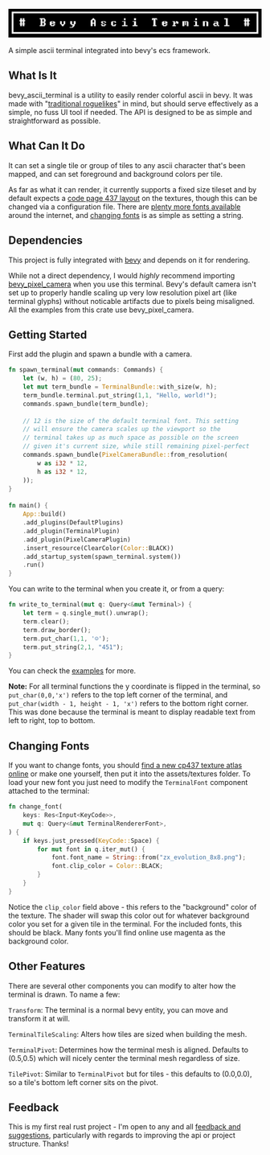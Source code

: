 ![](images/title.png)

A simple ascii terminal integrated into bevy's ecs framework. 

## What Is It

bevy_ascii_terminal is a utility to easily render colorful ascii in bevy. It was made  with "[traditional roguelikes](http://roguebasin.com/index.php/Main_Page)" in mind, but should serve effectively as a simple, no fuss UI tool if needed. The API is designed to be as simple and straightforward as possible. 

## What Can It Do

 It can set a single tile or group of tiles to any ascii character that's been mapped, and can set foreground and background colors per tile.
 
 As far as what it can render, it currently supports a fixed size tileset and by default expects a [code page 437 layout](https://en.wikipedia.org/wiki/Code_page_437) on the textures, though this can be changed via a configuration file. There are [plenty more fonts available](https://dwarffortresswiki.org/Tileset_repository) around the internet, and [changing fonts](#changing-fonts) is as simple as setting a string.

## Dependencies

This project is fully integrated with [bevy](https://bevyengine.org/) and depends on it for rendering. 

While not a direct dependency, I would *highly* recommend importing [bevy_pixel_camera](https://crates.io/crates/bevy_pixel_camera) when you use this terminal. Bevy's default camera isn't set up to properly handle scaling up very low resolution pixel art (like terminal glyphs) without noticable artifacts due to pixels being misaligned. All the examples from this crate use bevy_pixel_camera.

## Getting Started

First add the plugin and spawn a bundle with a camera. 

```rust
fn spawn_terminal(mut commands: Commands) {
    let (w, h) = (80, 25);
    let mut term_bundle = TerminalBundle::with_size(w, h);
    term_bundle.terminal.put_string(1,1, "Hello, world!");
    commands.spawn_bundle(term_bundle);

    // 12 is the size of the default terminal font. This setting 
    // will ensure the camera scales up the viewport so the 
    // terminal takes up as much space as possible on the screen
    // given it's current size, while still remaining pixel-perfect
    commands.spawn_bundle(PixelCameraBundle::from_resolution(
        w as i32 * 12, 
        h as i32 * 12,
    ));
}

fn main() {
    App::build()
    .add_plugins(DefaultPlugins)
    .add_plugin(TerminalPlugin)
    .add_plugin(PixelCameraPlugin)
    .insert_resource(ClearColor(Color::BLACK))
    .add_startup_system(spawn_terminal.system())
    .run()
}
```

You can write to the terminal when you create it, or from a query:

```rust
fn write_to_terminal(mut q: Query<&mut Terminal>) {
    let term = q.single_mut().unwrap();
    term.clear();
    term.draw_border();
    term.put_char(1,1, '☺');
    term.put_string(2,1, "451");
}
```

You can check the [examples](examples) for more.

**Note:** For all terminal functions the y coordinate is flipped in the terminal, so `put_char(0,0,'x')` refers to the top left corner of the terminal, and `put_char(width - 1, height - 1, 'x')` refers to the bottom right corner. This was done because the terminal is meant to display readable text from left to right, top to bottom.

## Changing Fonts

If you want to change fonts, you should [find a new cp437 texture atlas online](https://dwarffortresswiki.org/Tileset_repository) or make one yourself, then put it into the assets/textures folder. To load your new font you just need to modify the `TerminalFont` component attached to the terminal:
```rs
fn change_font(
    keys: Res<Input<KeyCode>>,
    mut q: Query<&mut TerminalRendererFont>,
) {
    if keys.just_pressed(KeyCode::Space) {
        for mut font in q.iter_mut() {
            font.font_name = String::from("zx_evolution_8x8.png");
            font.clip_color = Color::BLACK;
        }
    }
}
```

Notice the `clip_color` field above - this refers to the "background" color of the texture. The shader will swap this color out for whatever background color you set for a given tile in the terminal. For the included fonts, this should be black. Many fonts you'll find online use magenta as the background color.

## Other Features

There are several other components you can modify to alter how the terminal is drawn. To name a few:

`Transform`: The terminal is a normal bevy entity, you can move and transform it at will.

`TerminalTileScaling`: Alters how tiles are sized when building the mesh.

`TerminalPivot`: Determines how the terminal mesh is aligned. Defaults to (0.5,0.5) which will nicely center the terminal mesh regardless of size.

`TilePivot`: Similar to `TerminalPivot` but for tiles - this defaults to (0.0,0.0), so a tile's bottom left corner sits on the pivot. 

## Feedback

This is my first real rust project - I'm open to any and all [feedback and suggestions](https://github.com/sarkahn/bevy_ascii_terminal/issues), particularly with regards to improving the api or project structure. Thanks!